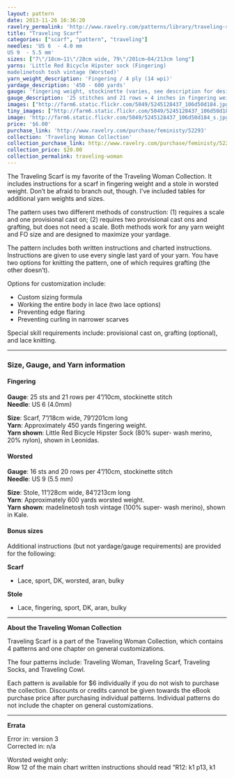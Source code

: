 ```yaml
---
layout: pattern
date: 2013-11-26 16:36:20
ravelry_permalink: 'http://www.ravelry.com/patterns/library/traveling-scarf-2'
title: "Traveling Scarf"
categories: ["scarf", "pattern", "traveling"]
needles: 'US 6  - 4.0 mm
US 9  - 5.5 mm'
sizes: ["7\"/18cm–11\"/28cm wide, 79\"/201cm–84/213cm long"]
yarns: 'Little Red Bicycle Hipster sock (Fingering)
madelinetosh tosh vintage (Worsted)'
yarn_weight_description: 'Fingering / 4 ply (14 wpi)'
yardage_description: '450 - 600 yards'
gauge: 'fingering weight, stockinette (varies, see description for desired yarn weight)'
gauge_description: '25 stitches and 21 rows = 4 inches in fingering weight, stockinette (varies, see description for desired yarn weight)'
images: ["http://farm6.static.flickr.com/5049/5245128437_106d50d184.jpg", "http://farm6.static.flickr.com/5205/5313114335_5b7225d621.jpg", "http://farm6.static.flickr.com/5242/5245730774_f88584ed73.jpg", "http://farm6.static.flickr.com/5163/5245730620_7326fbd3bf.jpg", "http://farm6.static.flickr.com/5290/5313114079_9d3a3c28a6.jpg", "http://farm6.static.flickr.com/5243/5245730848_5ed8dd9f66.jpg", "http://farm6.static.flickr.com/5081/5245730904_cb5297642a.jpg", "http://farm6.static.flickr.com/5166/5313114443_52e3344a3a.jpg", "http://farm6.static.flickr.com/5008/5313706374_f2bc4b2fc5.jpg", "http://farm6.static.flickr.com/5050/5313114575_4ef1e0a241.jpg", "http://farm6.static.flickr.com/5083/5313114185_6afc9cfc59.jpg"]
tiny_images: ["http://farm6.static.flickr.com/5049/5245128437_106d50d184_s.jpg", "http://farm6.static.flickr.com/5205/5313114335_5b7225d621_s.jpg", "http://farm6.static.flickr.com/5242/5245730774_f88584ed73_s.jpg", "http://farm6.static.flickr.com/5163/5245730620_7326fbd3bf_s.jpg", "http://farm6.static.flickr.com/5290/5313114079_9d3a3c28a6_s.jpg", "http://farm6.static.flickr.com/5243/5245730848_5ed8dd9f66_s.jpg", "http://farm6.static.flickr.com/5081/5245730904_cb5297642a_s.jpg", "http://farm6.static.flickr.com/5166/5313114443_52e3344a3a_s.jpg", "http://farm6.static.flickr.com/5008/5313706374_f2bc4b2fc5_s.jpg", "http://farm6.static.flickr.com/5050/5313114575_4ef1e0a241_s.jpg", "http://farm6.static.flickr.com/5083/5313114185_6afc9cfc59_s.jpg"]
image: 'http://farm6.static.flickr.com/5049/5245128437_106d50d184_s.jpg'
price: '$6.00'
purchase_link: 'http://www.ravelry.com/purchase/feministy/52293'
collection: 'Traveling Woman Collection'
collection_purchase_link: http://www.ravelry.com/purchase/feministy/52290 
collection_price: $20.00 
collection_permalink: traveling-woman 
---
```

<p>The Traveling Scarf is my favorite of the Traveling Woman Collection. It includes instructions for a scarf in fingering weight and a stole in worsted weight. Don’t be afraid to branch out, though. I’ve included tables for additional yarn weights and sizes.</p>

<p>The pattern uses two different methods of construction: (1) requires a scale and one provisional cast on; (2) requires two provisional cast ons and grafting, but does not need a scale. Both methods work for any yarn weight and FO size and are designed to maximize your yardage.</p>

<p>The pattern includes both written instructions and charted instructions. Instructions are given to use every single last yard of your yarn. You have two options for knitting the pattern, one of which requires grafting (the other doesn’t).</p>

<p>Options for customization include:</p>

<ul>
<li>Custom sizing formula</li>

<li>Working the entire body in lace (two lace options)</li>

<li>Preventing edge flaring</li>

<li>Preventing curling in narrower scarves</li>
</ul>

<p>Special skill requirements include: provisional cast on, grafting (optional), and lace knitting.</p>
<hr />
<h3 id='size_gauge_and_yarn_information'>Size, Gauge, and Yarn information</h3>

<h4 id='fingering'>Fingering</h4>

<p><strong>Gauge</strong>: 25 sts and 21 rows per 4&#8221;/10cm, stockinette stitch <br /><strong>Needle</strong>: US 6 (4.0mm)</p>

<p><strong>Size</strong>: Scarf, 7&#8221;/18cm wide, 79&#8221;/201cm long <br /><strong>Yarn</strong>: Approximately 450 yards fingering weight. <br /><strong>Yarn shown</strong>: Little Red Bicycle Hipster Sock (80% super- wash merino, 20% nylon), shown in Leonidas.</p>

<h4 id='worsted'>Worsted</h4>

<p><strong>Gauge</strong>: 16 sts and 20 rows per 4&#8221;/10cm, stockinette stitch <br /><strong>Needle</strong>: US 9 (5.5 mm)</p>

<p><strong>Size</strong>: Stole, 11&#8221;/28cm wide, 84&#8221;/213cm long <br /><strong>Yarn</strong>: Approximately 600 yards worsted weight. <br /><strong>Yarn shown</strong>: madelinetosh tosh vintage (100% super- wash merino), shown in Kale.</p>

<h4 id='bonus_sizes'>Bonus sizes</h4>

<p>Additional instructions (but not yardage/gauge requirements) are provided for the following:</p>

<p><strong>Scarf</strong></p>

<ul>
<li>Lace, sport, DK, worsted, aran, bulky</li>
</ul>

<p><strong>Stole</strong></p>

<ul>
<li>Lace, fingering, sport, DK, aran, bulky</li>
</ul>
<hr />
<p><strong>About the Traveling Woman Collection</strong></p>

<p>Traveling Scarf is a part of the Traveling Woman Collection, which contains 4 patterns and one chapter on general customizations.</p>

<p>The four patterns include: Traveling Woman, Traveling Scarf, Traveling Socks, and Traveling Cowl.</p>

<p>Each pattern is available for $6 individually if you do not wish to purchase the collection. Discounts or credits cannot be given towards the eBook purchase price after purchasing individual patterns. Individual patterns do not include the chapter on general customizations.</p>
<hr />
<p><strong>Errata</strong></p>

<p>Error in: version 3 <br />Corrected in: n/a</p>

<p>Worsted weight only: <br />Row 12 of the main chart written instructions should read &#8220;R12: k1 <span>p13, k1</span></p>